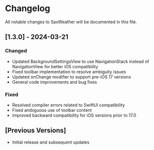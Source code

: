 # Changelog

All notable changes to SaxWeather will be documented in this file.

## [1.3.0] - 2024-03-21

### Changed
- Updated BackgroundSettingsView to use NavigationStack instead of NavigationView for better iOS compatibility
- Fixed toolbar implementation to resolve ambiguity issues
- Updated onChange modifier to support pre-iOS 17 versions
- General code improvements and bug fixes

### Fixed
- Resolved compiler errors related to SwiftUI compatibility
- Fixed ambiguous use of toolbar content
- Improved backward compatibility for iOS versions prior to 17.0

## [Previous Versions]
- Initial release and subsequent updates 